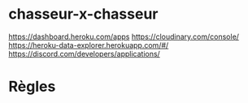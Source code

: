 # chasseur-x-chasseur
https://dashboard.heroku.com/apps
https://cloudinary.com/console/
https://heroku-data-explorer.herokuapp.com/#/
https://discord.com/developers/applications/

# Règles
